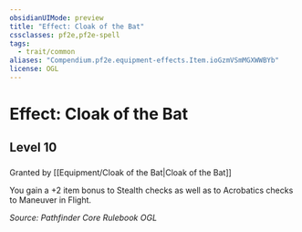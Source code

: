 ```yaml
---
obsidianUIMode: preview
title: "Effect: Cloak of the Bat"
cssclasses: pf2e,pf2e-spell
tags:
  - trait/common
aliases: "Compendium.pf2e.equipment-effects.Item.ioGzmVSmMGXWWBYb"
license: OGL
---
```

# Effect: Cloak of the Bat
## Level 10
### 






Granted by [[Equipment/Cloak of the Bat|Cloak of the Bat]]

You gain a +2 item bonus to Stealth checks as well as to Acrobatics checks to Maneuver in Flight.

*Source: Pathfinder Core Rulebook*
*OGL*